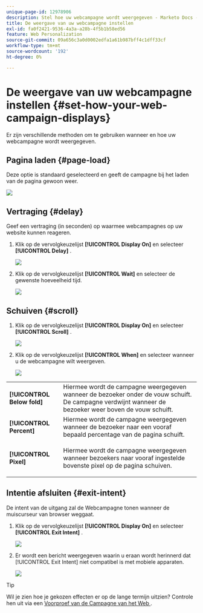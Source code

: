 ```yaml
---
unique-page-id: 12978906
description: Stel hoe uw webcampagne wordt weergegeven - Marketo Docs - Productdocumentatie
title: De weergave van uw webcampagne instellen
exl-id: fa0f2421-9536-4a3a-a28b-4f5b1b58ed56
feature: Web Personalization
source-git-commit: 09a656c3a0d0002edfa1a61b987bff4c1dff33cf
workflow-type: tm+mt
source-wordcount: '192'
ht-degree: 0%

---
```


# De weergave van uw webcampagne instellen {#set-how-your-web-campaign-displays}

Er zijn verschillende methoden om te gebruiken wanneer en hoe uw webcampagne wordt weergegeven.

## Pagina laden {#page-load}

Deze optie is standaard geselecteerd en geeft de campagne bij het laden van de pagina gewoon weer.

![](assets/pl1.png)

## Vertraging {#delay}

Geef een vertraging (in seconden) op waarmee webcampagnes op uw website kunnen reageren.

1. Klik op de vervolgkeuzelijst **[!UICONTROL Display On]** en selecteer **[!UICONTROL Delay]** .

   ![](assets/d1.png)

1. Klik op de vervolgkeuzelijst **[!UICONTROL Wait]** en selecteer de gewenste hoeveelheid tijd.

   ![](assets/d2.png)

## Schuiven {#scroll}

1. Klik op de vervolgkeuzelijst **[!UICONTROL Display On]** en selecteer **[!UICONTROL Scroll]** .

   ![](assets/s1.png)

1. Klik op de vervolgkeuzelijst **[!UICONTROL When]** en selecteer wanneer u de webcampagne wilt weergeven.

   ![](assets/s2.png)

<table>
 <tbody>
  <tr>
   <td><strong>[!UICONTROL Below fold]</strong></td>
   <td>Hiermee wordt de campagne weergegeven wanneer de bezoeker onder de vouw schuift. De campagne verdwijnt wanneer de bezoeker weer boven de vouw schuift.</td>
  </tr>
  <tr>
   <td><strong>[!UICONTROL Percent]</strong></td>
   <td>Hiermee wordt de campagne weergegeven wanneer de bezoeker naar een vooraf bepaald percentage van de pagina schuift.</td>
  </tr>
  <tr>
   <td><strong>[!UICONTROL Pixel]</strong></td>
   <td><p>Hiermee wordt de campagne weergegeven wanneer bezoekers naar vooraf ingestelde bovenste pixel op de pagina schuiven.</p></td>
  </tr>
 </tbody>
</table>

## Intentie afsluiten {#exit-intent}

De intent van de uitgang zal de Webcampagne tonen wanneer de muiscurseur van browser weggaat.

1. Klik op de vervolgkeuzelijst **[!UICONTROL Display On]** en selecteer **[!UICONTROL Exit Intent]** .

   ![](assets/ei1.png)

1. Er wordt een bericht weergegeven waarin u eraan wordt herinnerd dat [!UICONTROL Exit Intent] niet compatibel is met mobiele apparaten.

   ![](assets/ei2.png)

>[!TIP]
>
>Wil je zien hoe je gekozen effecten er op de lange termijn uitzien? Controle hen uit via een [&#x200B; Voorproef van de Campagne van het Web &#x200B;](/help/marketo/product-docs/web-personalization/working-with-web-campaigns/preview-and-test-a-web-campaign.md).
